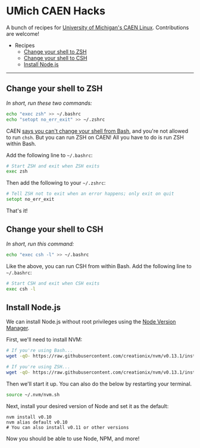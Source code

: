 UMich CAEN Hacks
================

A bunch of recipes for [University of Michigan's CAEN Linux](http://caen.engin.umich.edu/faqs/linux). Contributions are welcome!

* Recipes
  * [Change your shell to ZSH](#change-your-shell-to-zsh)
  * [Change your shell to CSH](#change-your-shell-to-csh)
  * [Install Node.js](#install-nodejs)


************


Change your shell to ZSH
------------------------

*In short, run these two commands:*

```sh
echo "exec zsh" >> ~/.bashrc
echo "setopt no_err_exit" >> ~/.zshrc
```

CAEN [says you can't change your shell from Bash](http://caen.engin.umich.edu/faqs/linux#switchshell), and you're not allowed to run `chsh`. But you can run ZSH on CAEN! All you have to do is run ZSH within Bash.

Add the following line to `~/.bashrc`:

```bash
# Start ZSH and exit when ZSH exits
exec zsh
```

Then add the following to your `~/.zshrc`:

```zsh
# Tell ZSH not to exit when an error happens; only exit on quit
setopt no_err_exit
```

That's it!

Change your shell to CSH
------------------------

*In short, run this command:*

```sh
echo "exec csh -l" >> ~/.bashrc
```

Like the above, you can run CSH from within Bash. Add the following line to `~/.bashrc`:


```bash
# Start CSH and exit when CSH exits
exec csh -l
```

Install Node.js
---------------

We can install Node.js without root privileges using the [Node Version Manager](https://github.com/creationix/nvm).

First, we'll need to install NVM:

```sh
# If you're using Bash...
wget -qO- https://raw.githubusercontent.com/creationix/nvm/v0.13.1/install.sh | bash

# If you're using ZSH...
wget -qO- https://raw.githubusercontent.com/creationix/nvm/v0.13.1/install.sh | PROFILE=~/.zshrc bash
```

Then we'll start it up. You can also do the below by restarting your terminal.

```sh
source ~/.nvm/nvm.sh
```

Next, install your desired version of Node and set it as the default:

```
nvm install v0.10
nvm alias default v0.10
# You can also install v0.11 or other versions
```

Now you should be able to use Node, NPM, and more!
